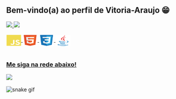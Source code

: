 ## Bem-vindo(a) ao perfil de Vitoria-Araujo 😁

<div>
   <a href="https://github.com/Vitoria-Araujo">
   <img height="180em" src="https://github-readme-stats.vercel.app/api/top-langs/?username=Vitoria-Araujo&layout=compact&theme=chartreuse-dark"/> 
   <img height="180em" src="https://github-readme-stats.vercel.app/api?username=Vitoria-Araujo&theme=chartreuse-dark&show_icons=true"/> 
</div>

<div style="display: inline_block"><br>
  <img align="center" alt="Js" height="30" width="40" src="https://raw.githubusercontent.com/devicons/devicon/master/icons/javascript/javascript-plain.svg">
  <img align="center" alt="HTML" height="30" width="40" src="https://raw.githubusercontent.com/devicons/devicon/master/icons/html5/html5-original.svg">
  <img align="center" alt="CSS" height="30" width="40" src="https://raw.githubusercontent.com/devicons/devicon/master/icons/css3/css3-original.svg">
  <img align="center" alt="Java" height="30" width="40" src="https://raw.githubusercontent.com/devicons/devicon/master/icons/java/java-original.svg">
</div>

<br>

### Me siga na rede abaixo!

<div> 
  <a href="https://www.linkedin.com/in/vitória-araújo-ti" target="_blank">
    <img src="https://img.shields.io/badge/-LinkedIn-%230077B5?style=for-the-badge&logo=linkedin&logoColor=white" target="_blank">
  </a> 

![snake gif](https://Vitoria-Araujo.github.io/snake-game/github-contribution-grid-snake.svg)







</div>
